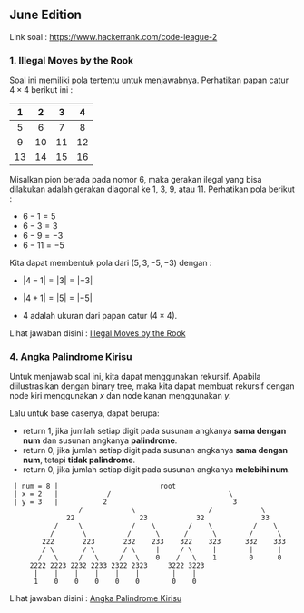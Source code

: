 ## June Edition

Link soal : https://www.hackerrank.com/code-league-2

### 1. Illegal Moves by the Rook

Soal ini memiliki pola tertentu untuk menjawabnya. Perhatikan papan catur $4 \times 4$ berikut ini :

| 1  | 2  | 3  | 4  |
|:--:|:--:|:--:|:--:|
| 5  | 6  | 7  | 8  |
| 9  | 10 | 11 | 12 |
| 13 | 14 | 15 | 16 |

Misalkan pion berada pada nomor 6, maka gerakan ilegal yang bisa dilakukan adalah gerakan diagonal ke 1, 3, 9, atau 11. Perhatikan pola berikut :

* $6 - 1 = 5$
* $6 - 3 = 3$
* $6 - 9 = -3$
* $6 - 11 = -5$

Kita dapat membentuk pola dari $(5, 3, -5, -3)$ dengan :

* $| 4 - 1 | = | 3 | = | -3 |$

* $| 4 + 1 | = | 5 | = | -5 |$

* $4$ adalah ukuran dari papan catur $(4 \times 4)$.

Lihat jawaban disini : [Illegal Moves by the Rook](TheRookMove.java)

### 4. Angka Palindrome Kirisu

Untuk menjawab soal ini, kita dapat menggunakan rekursif. Apabila diilustrasikan dengan binary tree, maka kita dapat membuat rekursif dengan node kiri menggunakan $x$ dan node kanan menggunakan $y$.

Lalu untuk base casenya, dapat berupa:

* return 1, jika jumlah setiap digit pada susunan angkanya **sama dengan num** dan susunan angkanya **palindrome**.
* return 0, jika jumlah setiap digit pada susunan angkanya **sama dengan num**, tetapi **tidak palindrome**.
* return 0, jika jumlah setiap digit pada susunan angkanya **melebihi num**.

```
 | num = 8 |                         root
 | x = 2   |            /                             \
 | y = 3   |           2                               3
                 /            \                  /            \
              22                23            32              33
           /     \            /    \        /    \          /    \
          /       \          /      \      /      \        /      \
        222       223       232    233    322    323      332    333
        / \       / \       / \     |     / \     |        |      |
       /   \     /   \     /   \    0    /   \    1        0      0
     2222 2223 2232 2233 2322 2323     3222 3223
      |    |    |    |    |    |        |    |
      1    0    0    0    0    0        0    0
```

Lihat jawaban disini : [Angka Palindrome Kirisu](AngkaPalindromeKirisu.java)